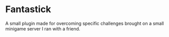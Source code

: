 # Fantastick
A small plugin made for overcoming specific challenges brought on a small minigame server I ran with a friend.
